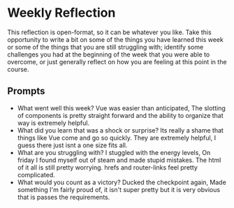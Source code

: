 # Weekly Reflection
This reflection is open-format, so it can be whatever you like. Take this opportunity to write a bit on some of the things you have learned this week or some of the things that you are still struggling with; identify some challenges you had at the beginning of the week that you were able to overcome, or just generally reflect on how you are feeling at this point in the course.

## Prompts
- What went well this week?
Vue was easier than anticipated, The slotting of components is pretty straight forward and the ability to organize that way is extremely helpful.
- What did you learn that was a shock or surprise?
Its really a shame that things like Vue come and go so quickly. They are extremely helpful, I guess there just isnt a one size fits all.
- What are you struggling with?
I stuggled with the energy levels, On friday I found myself out of steam and made stupid mistakes. The html of it all is still pretty worrying. hrefs and router-links feel pretty complicated.
- What would you count as a victory?
Ducked the checkpoint again, Made something I'm fairly proud of, it isn't super pretty but it is very obvious that is passes the requirements.